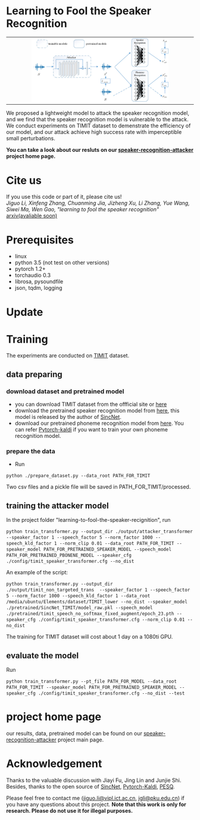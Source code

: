 # Learning to Fool the Speaker Recognition
<table width="100%" cellpadding="0" cellspacing="0" border='0'>
 <tr><td align="center">
<img src="./fig/speaker_recognition_attacker_model.jpg" width="75%" align="canter">
  </td></tr>
</table>
We proposed a lightweight model to attack the speaker recognition model, and we find that the speaker recognition model is vulnerable to the attack. We conduct experiments on TIMIT dataset to demenstrate the efficiency of our model, and our attack achieve high success rate with imperceptible small perturbations.


**You can take a look about our resluts on our [speaker-recognition-attacker](https://smallflyingpig.github.io/speaker-recognition-attacker/main) project home page.**


# Cite us
If you use this code or part of it, please cite us!  
*Jiguo Li, Xinfeng Zhang, Chuanming Jia, Jizheng Xu, Li Zhang, Yue Wang, Siwei Ma, Wen Gao, "learning to fool the speaker recognition"* [arxiv(avaliable soon)]()


# Prerequisites
 - linux
 - python 3.5 (not test on other versions)
 - pytorch 1.2+
 - torchaudio 0.3
 - librosa, pysoundfile
 - json, tqdm, logging

# Update

# Training
The experiments are conducted  on [TIMIT](https://catalog.ldc.upenn.edu/LDC93S1) dataset.

## data preparing
### download dataset and pretrained model
 - you can download TIMIT dataset from the offficial site or [here](https://www.kaggle.com/nltkdata/timitcorpus)
 - download the pretrained speaker recognition model from [here](https://bitbucket.org/mravanelli/sincnet_models/), this model is released by the author of [SincNet](https://github.com/mravanelli/SincNet).
 - download our pretrained phoneme recognition model from [here](https://drive.google.com/open?id=1sD-C6AEiTmk3k4cGXvf7oM8PfKvVqgmp). You can refer [Pytorch-kaldi](https://github.com/mravanelli/pytorch-kaldi) if you want to train your own phoneme recognition model.



### prepare the data
 - Run 
```
python ./prepare_dataset.py --data_root PATH_FOR_TIMIT
```
Two csv files and a pickle file will be saved in PATH_FOR_TIMIT/processed.

## training the attacker model
In the project folder "learning-to-fool-the-speaker-recignition", run
```
python train_transformer.py --output_dir ./output/attacker_transformer  --speaker_factor 1 --speech_factor 5 --norm_factor 1000 --speech_kld_factor 1 --norm_clip 0.01 --data_root PATH_FOR_TIMIT --speaker_model PATH_FOR_PRETRAINED_SPEAKER_MODEL --speech_model PATH_FOR_PRETRAINED_PBONENE_MODEL --speaker_cfg ./config/timit_speaker_transformer.cfg --no_dist
```
An example of the script:
```
python train_transformer.py --output_dir ./output/timit_non_targeted_trans  --speaker_factor 1 --speech_factor 5 --norm_factor 1000 --speech_kld_factor 1 --data_root /media/ubuntu/Elements/dataset/TIMIT_lower --no_dist --speaker_model ./pretrained/SincNet_TIMIT/model_raw.pkl --speech_model ./pretrained/timit_speech_no_softmax_fixed_augment/epoch_23.pth --speaker_cfg ./config/timit_speaker_transformer.cfg --norm_clip 0.01 --no_dist
```
The training for TIMIT dataset will cost about 1 day on a 1080ti GPU.
## evaluate the model
Run 
```
python train_transformer.py --pt_file PATH_FOR_MODEL --data_root PATH_FOR_TIMIT --speaker_model PATH_FOR_PRETRAINED_SPEAKER_MODEL --speaker_cfg ./config/timit_speaker_transformer.cfg --no_dist --test
```


# project home page
our results, data, pretrained model can be found on our [speaker-recognition-attacker](https://smallflyingpig.github.io/speaker-recognition-attacker/main) project main page.

# Acknowledgement
Thanks to the valuable discussion with Jiayi Fu, Jing Lin and Junjie Shi. Besides, thanks to the open source of [SincNet](https://github.com/mravanelli/SincNet), [Pytorch-Kaldi](https://github.com/mravanelli/pytorch-kaldi), [PESQ](https://github.com/vBaiCai/python-pesq).


Please feel free to contact me (jiguo.li@vipl.ict.ac.cn, jgli@pku.edu.cn) if you have any questions about this project. **Note that this work is only for research. Please do not use it for illegal purposes.**
